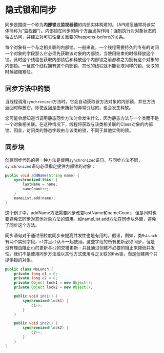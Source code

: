 # 隐式锁和同步

同步是围绕一个称为**内部锁**或**监视器锁**的内部实体构建的。（API规范通常将该实体简称为“监视器”）。内部锁在同步的两个方面发挥作用：强制执行对对象状态的独占访问，并建立对可见性至关重要的happens-before的关系。

每个对象有一个与之相关联的内部锁。一般来说，一个线程需要持久的专有的访问一个对象的字段那么它必须先获取该对象的内部锁，当使用结束的时候释放这个锁。此时这个线程在获取内部锁后和释放这个内部锁之前都称之为拥有这个对象的内部锁。一旦这个线程拥有这个内部锁，其他的线程就不能获取同样的锁，获取的时候被阻塞住。

## 同步方法中的锁
当线程调用`synchronized`方法时，它会自动获取该方法对象的内部锁，并在方法返回时释放它。即使返回是由未捕获的异常引起的，也会发生释放。

您可能会想知道当调用静态同步方法时会发生什么，因为静态方法与一个类而不是一个对象相关联。在这种情况下，线程将获取与该类相关联的Class对象的内部锁。因此，访问类的静态字段由与该类的锁，不同于其他实例的锁。

## 同步块
创建同步代码的另一种方法是使用`synchronized`语句。与同步方法不同，`synchronized`语句必须指定提供内部锁的对象：
```java
public void addName(String name) {
    synchronized(this) {
        lastName = name;
        nameCount++;
    }
    nameList.add(name);
}
```
这个例子中，addName方法需要同步改变lastName和nameCount，但是同时也要避免去同步对其他对象方法的调用。如nameList.add方法在同步块外面，避免了同步这个方法。

同步语句对于通过细粒度同步来提高并发性也是有用的。假设，例如，类`MsLunch`有两个实例字段，`c1`并且`c2`从不一起使用。这些字段的所有更新必须同步，但是没有理由阻止`c1`的更新与`c2`的交错更新 - 并且通过创建不必要的阻止来降低并发性。我们不是使用同步方法或以其他方式使用与之关联的this锁，而是创建两个只提供锁的对象。
```java
public class MsLunch {
    private long c1 = 0;
    private long c2 = 0;
    private Object lock1 = new Object();
    private Object lock2 = new Object();

    public void inc1() {
        synchronized(lock1) {
            c1++;
        }
    }

    public void inc2() {
        synchronized(lock2) {
            c2++;
        }
    }
}
```